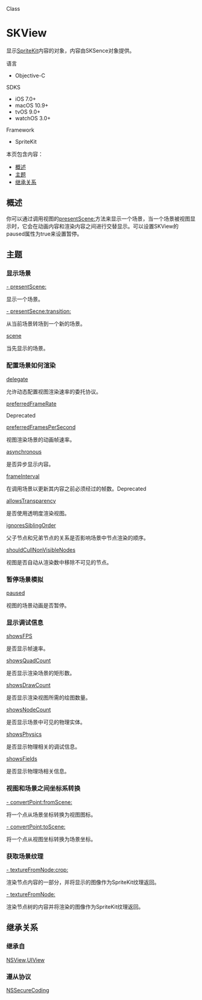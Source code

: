 Class

# SKView
显示[SpriteKit](https://github.com/Joker-388/SpriteKit-Chinese-Documentation/blob/master/README.md)内容的对象，内容由SKSence对象提供。

语言
- Objective-C

SDKS
- iOS 7.0+
- macOS 10.9+
- tvOS 9.0+
- watchOS 3.0+

Framework
- SpriteKit

本页包含内容：
- [概述](#overview)
- [主题](#topics)
- [继承关系](#Relationships)

<a name="overview"></a>
## 概述

你可以通过调用视图的[presentScene:](https://github.com/Joker-388/SpriteKit-Chinese-Documentation/blob/master/02presentScene.md)方法来显示一个场景，当一个场景被视图显示时，它会在动画内容和渲染内容之间进行交替显示。可以设置SKView的paused属性为true来设置暂停。

<a name="topics"></a>
## 主题

### 显示场景

<a name="presentScene"></a>
[- presentScene:](https://github.com/Joker-388/SpriteKit-Chinese-Documentation/blob/master/02presentScene.md)

显示一个场景。

[- presentSecne:transition:](https://github.com/Joker-388/SpriteKit-Chinese-Documentation/blob/master/03presentScene:transition:.md)

从当前场景转场到一个新的场景。

[scene](https://github.com/Joker-388/SpriteKit-Chinese-Documentation/blob/master/04scene.md)

当先显示的场景。

### 配置场景如何渲染

[delegate]()

允许动态配置视图渲染速率的委托协议。

[preferredFrameRate]()

Deprecated

[preferredFramesPerSecond]()

视图渲染场景的动画帧速率。

[asynchronous]()

是否异步显示内容。

[frameInterval]()

在调用场景以更新其内容之前必须经过的帧数。Deprecated

[allowsTransparency]()

是否使用透明度渲染视图。

[ignoresSiblingOrder]()

父子节点和兄弟节点的关系是否影响场景中节点渲染的顺序。

[shouldCullNonVisibleNodes]()

视图是否自动从渲染数中移除不可见的节点。

### 暂停场景模拟

[paused]()

视图的场景动画是否暂停。

### 显示调试信息

[showsFPS]()

是否显示帧速率。

[showsQuadCount]()

是否显示渲染场景的矩形数。

[showsDrawCount]()

是否显示渲染视图所需的绘图数量。

[showsNodeCount]()

是否显示场景中可见的物理实体。

[showsPhysics]()

是否显示物理相关的调试信息。

[showsFields]()

是否显示物理场相关信息。

### 视图和场景之间坐标系转换

[- convertPoint:fromScene:]()

将一个点从场景坐标转换为视图图标。

[- convertPoint:toScene:]()

将一个点从视图坐标转换为场景坐标。

### 获取场景纹理

[- textureFromNode:crop:]()

渲染节点内容的一部分，并将显示的图像作为SpriteKit纹理返回。

[- textureFromNode:]()

渲染节点树的内容并将渲染的图像作为SpriteKit纹理返回。

<a name="Relationships"></a>
## 继承关系

### 继承自

[NSView](),[UIView]()

### 遵从协议

[NSSecureCoding]()
